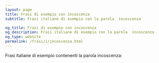 ```yaml
---
layout: page
title: Frasi di esempio con incoscenza 
subtitle: Frasi italiane di esempio con la parola  incoscenza

og_title: Frasi di esempio con incoscenza 
og_description: Frasi italiane di esempio con la parola  incoscenza
og_type: website
permalink: /frasi/i/incoscenza.html
---
```


Frasi italiane di esempio contenenti la parola incoscenza:


